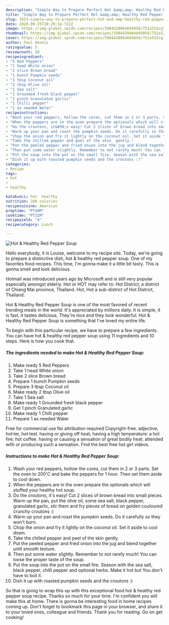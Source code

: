 ```yaml
---
description: "Simple Way to Prepare Perfect Hot &amp;amp; Healthy Red Pepper Soup"
title: "Simple Way to Prepare Perfect Hot &amp;amp; Healthy Red Pepper Soup"
slug: 1653-simple-way-to-prepare-perfect-hot-and-amp-healthy-red-pepper-soup
date: 2020-09-25T20:29:14.722Z
image: https://img-global.cpcdn.com/recipes/5984428864045056/751x532cq70/hot-healthy-red-pepper-soup-recipe-main-photo.jpg
thumbnail: https://img-global.cpcdn.com/recipes/5984428864045056/751x532cq70/hot-healthy-red-pepper-soup-recipe-main-photo.jpg
cover: https://img-global.cpcdn.com/recipes/5984428864045056/751x532cq70/hot-healthy-red-pepper-soup-recipe-main-photo.jpg
author: Paul Dennis
ratingvalue: 5
reviewcount: 10
recipeingredient:
- "5 Red Peppers"
- "1 head White onion"
- "2 slice Brown bread"
- "1 bunch Pumpkin seeds"
- "3 tbsp Coconut oil"
- "2 tbsp Olive oil"
- "1 Sea salt"
- "1 Grounded fresh black pepper"
- "1 pinch Granulated garlic"
- "1 Chilli pepper"
- "1 as needed Water"
recipeinstructions:
- "Wash your red peppers, hollow the cores, cut them in 2 or 3 parts. Set the oven to 200&#39;C and bake the peppers for 1 hour. Then set them aside to cool down."
- "When the peppers are in the oven prepare the optionals which will stuffed your healthy hot soup."
- "Do the croutons, it&#39;s easy! Cut 2 slices of brown bread into small pieces. Warm up the pan, put the olive oil, some sea salt, black pepper, granulated garlic, stir them and fry pieces of bread on golden couloured crunchy croutons :)"
- "Warm up your pan and roast the pumpkin seeds. Do it carefully so they won&#39;t burn."
- "Chop the onion and fry it lightly on the coconut oil. Set it aside to cool down."
- "Take the chilled pepper and peel of the skin  gently."
- "Put the peeled pepper and fried onion into the jug and blend together until smooth texture."
- "Then put some water slightly. Remember to not rarefy much! You can loose the proper taste of the soup."
- "Put the soup into the pot on the small fire. Season with the sea salt, black pepper, chilli pepper and optional herbs. Make it hot but You don&#39;t have to boil it."
- "Dish it up with roasted pumpkin seeds and the croutons :)"
categories:
- Recipe
tags:
- hot
- 
- healthy

katakunci: hot  healthy 
nutrition: 266 calories
recipecuisine: American
preptime: "PT40M"
cooktime: "PT32M"
recipeyield: "4"
recipecategory: Lunch

---
```



![Hot &amp; Healthy Red Pepper Soup](https://img-global.cpcdn.com/recipes/5984428864045056/751x532cq70/hot-healthy-red-pepper-soup-recipe-main-photo.jpg)

Hello everybody, it is Louise, welcome to my recipe site. Today, we're going to prepare a distinctive dish, hot &amp; healthy red pepper soup. One of my favorites food recipes. This time, I'm gonna make it a little bit tasty. This is gonna smell and look delicious.

Hotmail was introduced years ago by Microsoft and is still very popular especially amongst elderly. Hot or HOT may refer to: Hot District, a district of Chiang Mai province, Thailand. Hot, Hot a sub-district of Hot District, Thailand.

Hot &amp; Healthy Red Pepper Soup is one of the most favored of recent trending meals in the world. It's appreciated by millions daily. It is simple, it is fast, it tastes delicious. They're nice and they look wonderful. Hot &amp; Healthy Red Pepper Soup is something that I've loved my entire life.


To begin with this particular recipe, we have to prepare a few ingredients. You can have hot &amp; healthy red pepper soup using 11 ingredients and 10 steps. Here is how you cook that.

<!--inarticleads1-->

##### The ingredients needed to make Hot &amp; Healthy Red Pepper Soup:

1. Make ready 5 Red Peppers
1. Take 1 head White onion
1. Take 2 slice Brown bread
1. Prepare 1 bunch Pumpkin seeds
1. Prepare 3 tbsp Coconut oil
1. Make ready 2 tbsp Olive oil
1. Take 1 Sea salt
1. Make ready 1 Grounded fresh black pepper
1. Get 1 pinch Granulated garlic
1. Make ready 1 Chilli pepper
1. Prepare 1 as needed Water


Free for commercial use No attribution required Copyright-free. adjective, hot·ter, hot·test. having or giving off heat; having a high temperature: a hot fire; hot coffee. having or causing a sensation of great bodily heat; attended with or producing such a sensation. Find the best free hot girl videos. 

<!--inarticleads2-->

##### Instructions to make Hot &amp; Healthy Red Pepper Soup:

1. Wash your red peppers, hollow the cores, cut them in 2 or 3 parts. Set the oven to 200&#39;C and bake the peppers for 1 hour. Then set them aside to cool down.
1. When the peppers are in the oven prepare the optionals which will stuffed your healthy hot soup.
1. Do the croutons, it&#39;s easy! Cut 2 slices of brown bread into small pieces. Warm up the pan, put the olive oil, some sea salt, black pepper, granulated garlic, stir them and fry pieces of bread on golden couloured crunchy croutons :)
1. Warm up your pan and roast the pumpkin seeds. Do it carefully so they won&#39;t burn.
1. Chop the onion and fry it lightly on the coconut oil. Set it aside to cool down.
1. Take the chilled pepper and peel of the skin  gently.
1. Put the peeled pepper and fried onion into the jug and blend together until smooth texture.
1. Then put some water slightly. Remember to not rarefy much! You can loose the proper taste of the soup.
1. Put the soup into the pot on the small fire. Season with the sea salt, black pepper, chilli pepper and optional herbs. Make it hot but You don&#39;t have to boil it.
1. Dish it up with roasted pumpkin seeds and the croutons :)




So that is going to wrap this up with this exceptional food hot &amp; healthy red pepper soup recipe. Thanks so much for your time. I'm confident you will make this at home. There is gonna be interesting food in home recipes coming up. Don't forget to bookmark this page in your browser, and share it to your loved ones, colleague and friends. Thank you for reading. Go on get cooking!
